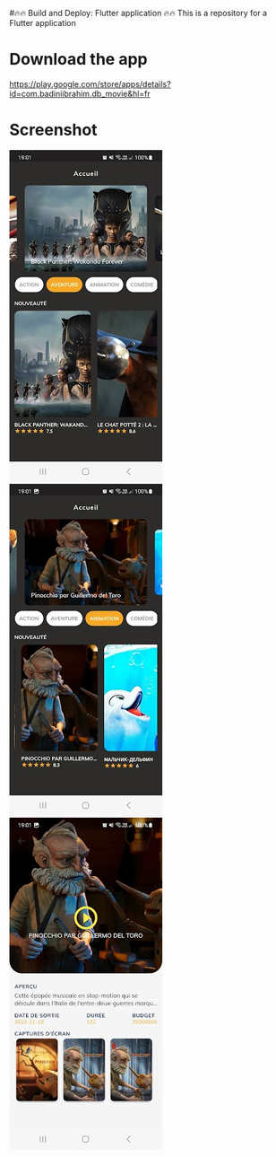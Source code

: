 #🔥🔥 Build and Deploy: Flutter application 🔥🔥
This is a repository for a Flutter application

# Download the app
https://play.google.com/store/apps/details?id=com.badiniibrahim.db_movie&hl=fr

# Screenshot

![alt text](1.jpg)
![alt text](2.jpg)
![alt text](3.jpg)

